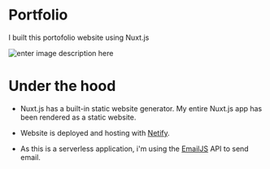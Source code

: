 # Portfolio

I built this portofolio website using Nuxt.js

![enter image description here](https://cosmic-s3.imgix.net/866be8d0-471e-11e8-9273-6f3edf3e559e-nuxt.png?w=500&auto=compress,format)

# Under the hood 

- Nuxt.js has a built-in static website generator. My entire Nuxt.js app has been rendered as a static website.

- Website is deployed and hosting with [Netify](https://www.netlify.com/).

- As this is a serverless application, i'm using the [EmailJS](https://www.emailjs.com/) API to send email.
